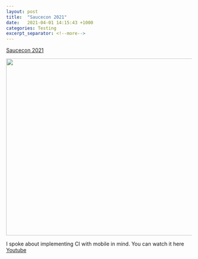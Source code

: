 ```yaml
---
layout: post
title:  "Saucecon 2021"
date:   2021-04-01 14:15:43 +1000
categories: Testing
excerpt_separator: <!--more-->
---
```


[Saucecon 2021](https://saucecon.com/)

<img src="https://saucecon.com/wp-content/uploads/2020/12/SC21_bots@2x.png" width="600" height="480">

I spoke about implementing CI with mobile in mind. You can watch it here [Youtube](https://www.youtube.com/watch?v=honf6nVlVRM&ab_channel=SauceLabs)

<!--more-->